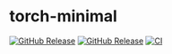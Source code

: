 # torch-minimal

[![GitHub Release](https://img.shields.io/github/v/release/Glatzel/torch-minimal)](https://github.com/Glatzel/torch-minimal/releases/latest)
[![GitHub Release](https://img.shields.io/github/v/release/pytorch/pytorch?label=pytorch)](https://github.com/pytorch/pytorch/releases/latest)
[![CI](https://github.com/Glatzel/torch-minimal/actions/workflows/ci.yml/badge.svg?branch=main)](https://github.com/Glatzel/torch-minimal/actions/workflows/ci.yml)
